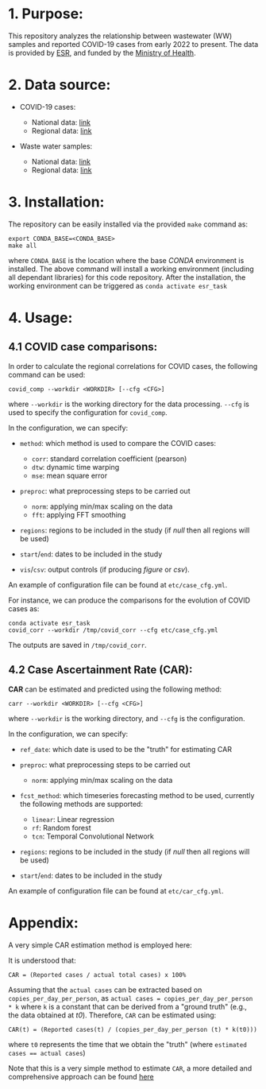 # 1. Purpose:

This repository analyzes the relationship between wastewater (WW) samples and reported COVID-19 cases from early 2022 to present. The data is provided by [ESR](https://github.com/ESR-NZ/covid_in_wastewater), and funded by the [Ministry of Health](https://www.health.govt.nz).

# 2. Data source:

- COVID-19 cases:
    - National data: [link](https://github.com/ESR-NZ/covid_in_wastewater/blob/main/data/cases_national.csv)
    - Regional data: [link](https://github.com/ESR-NZ/covid_in_wastewater/blob/main/data/cases_regional.csv)

- Waste water samples:
    - National data: [link](https://github.com/ESR-NZ/covid_in_wastewater/blob/main/data/ww_national.csv)
    - Regional data: [link](https://github.com/ESR-NZ/covid_in_wastewater/blob/main/data/ww_regional.csv)


# 3. Installation:

The repository can be easily installed via the provided `make` command as:

```
export CONDA_BASE=<CONDA_BASE>
make all
```
where `CONDA_BASE` is the location where the base _CONDA_ environment is installed. The above command will install a working environment (including all dependant libraries) for this code repository. After the installation, the working environment can be triggered as `conda activate esr_task`

# 4. Usage:

## 4.1 COVID case comparisons:

In order to calculate the regional correlations for COVID cases, the following command can be used:
```
covid_comp --workdir <WORKDIR> [--cfg <CFG>]
```
where `--workdir` is the working directory for the data processing. `--cfg` is used to specify the configuration for `covid_comp`.

In the configuration, we can specify:

- `method`: which method is used to compare the COVID cases:
    - `corr`: standard correlation coefficient (pearson)
    - `dtw`: dynamic time warping
    - `mse`: mean square error

- `preproc`: what preprocessing steps to be carried out
  - `norm`: applying min/max scaling on the data
  - `fft`: applying FFT smoothing

- `regions`: regions to be included in the study (if _null_ then all regions will be used)

- `start`/`end`: dates to be included in the study

- `vis`/`csv`: output controls (if producing _figure_ or _csv_).

An example of configuration file can be found at `etc/case_cfg.yml`.


For instance, we can produce the comparisons for the evolution of COVID cases as:
```
conda activate esr_task
covid_corr --workdir /tmp/covid_corr --cfg etc/case_cfg.yml
```
The outputs are saved in `/tmp/covid_corr`.

## 4.2 Case Ascertainment Rate (CAR):

**CAR** can be estimated and predicted using the following method:
```
carr --workdir <WORKDIR> [--cfg <CFG>]
```
where `--workdir` is the working directory, and `--cfg` is the configuration.

In the configuration, we can specify:

- `ref_date`: which date is used to be the "truth" for estimating CAR

- `preproc`: what preprocessing steps to be carried out
    - `norm`: applying min/max scaling on the data

- `fcst_method`: which timeseries forecasting method to be used, currently the following methods are supported:
    - `linear`: Linear regression
    - `rf`: Random forest
    - `tcn`: Temporal Convolutional Network

- `regions`: regions to be included in the study (if _null_ then all regions will be used)

- `start`/`end`: dates to be included in the study


An example of configuration file can be found at `etc/car_cfg.yml`.


# Appendix:

A very simple CAR estimation method is employed here:

It is understood that:
```
CAR = (Reported cases / actual total cases) x 100%
```

Assuming that the `actual cases` can be extracted based on `copies_per_day_per_person`, as `actual cases = copies_per_day_per_person * k` where `k` is a constant that can be derived from a "ground truth" (e.g., the data obtained at _t0_). Therefore, `CAR` can be estimated using:

```
CAR(t) = (Reported cases(t) / (copies_per_day_per_person (t) * k(t0)))
```
where `t0` represents the time that we obtain the "truth" (where `estimated cases == actual cases`)

Note that this is a very simple method to estimate `CAR`, a more detailed and comprehensive approach can be found [here](https://www.sciencedirect.com/science/article/pii/S0022519322003241)


